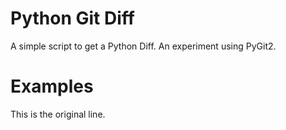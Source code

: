 # Python Git Diff

A simple script to get a Python Diff. An experiment using PyGit2. 

# Examples 
This is the original line.
